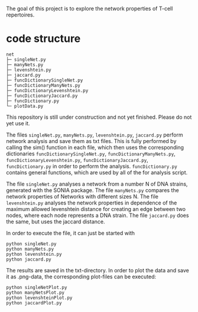 The goal of this project is to explore the network properties of T-cell repertoires.
# code structure

```
net
├─ singleNet.py
├─ manyNets.py
├─ levenshtein.py
├─ jaccard.py
├─ funcDictionarySingleNet.py
├─ funcDictionaryManyNets.py
├─ funcDictionaryLevenshtein.py
├─ funcDictionaryJaccard.py
├─ funcDictionary.py
└─ plotData.py
```

This repository is still under construction and not yet finished. Please do not yet use it.

The files ```singleNet.py```, ```manyNets.py```, ```levenshtein.py```, ```jaccard.py``` perform network analysis and save them as txt files. 
This is fully performed by calling the sim() function in each file, which then uses the corresponding dictionaries
```funcDictionarySingleNet.py```, ```funcDictionaryManyNets.py```, 
```funcDictionaryLevenshtein.py```, ```funcDictionaryJaccard.py```, ```funcDictionary.py``` in order to perform the analysis. 
```funcDictionary.py``` contains general functions, which are used by all of the for analysis script.

The file ```singleNet.py``` analyses a network from a number N of DNA strains, generated with the SONIA package.
The file ```manyNets.py``` compares the network properties of Networks with different sizes N.
The file ```levenshtein.py``` analyses the network properties in dependence of the maximum allowed levenshtein distance for 
creating an edge between two nodes, where each node represents a DNA strain.
The file ```jaccard.py```  does the same, but uses the jaccard distance.

<!--- <img src="https://render.githubusercontent.com/render/math?math=e^{i \pi} = -1"> --->

In order to execute the file, it can just be started with 

```
python singleNet.py
python manyNets.py
python levenshtein.py
python jaccard.py
```

The results are saved in the txt-directory. In order to plot the data and save it as .png-data, the 
corresponding plot-files can be executed:

```
python singleNetPlot.py
python manyNetsPlot.py
python levenshteinPlot.py
python jaccardPlot.py
```
